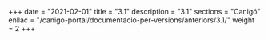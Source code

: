+++
date        = "2021-02-01"
title       = "3.1"
description = "3.1"
sections    = "Canigó"
enllac		= "/canigo-portal/documentacio-per-versions/anteriors/3.1/"
weight		= 2
+++

